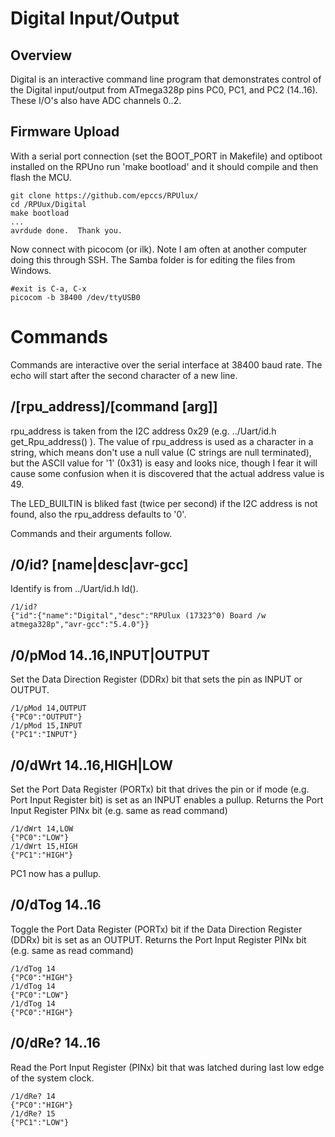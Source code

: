 # Digital Input/Output

## Overview

Digital is an interactive command line program that demonstrates control of the Digital input/output from ATmega328p pins PC0, PC1, and PC2 (14..16). These I/O's also have ADC channels 0..2.

## Firmware Upload

With a serial port connection (set the BOOT_PORT in Makefile) and optiboot installed on the RPUno run 'make bootload' and it should compile and then flash the MCU.

``` 
git clone https://github.com/epccs/RPUlux/
cd /RPUux/Digital
make bootload
...
avrdude done.  Thank you.
``` 

Now connect with picocom (or ilk). Note I am often at another computer doing this through SSH. The Samba folder is for editing the files from Windows.

``` 
#exit is C-a, C-x
picocom -b 38400 /dev/ttyUSB0
``` 


# Commands

Commands are interactive over the serial interface at 38400 baud rate. The echo will start after the second character of a new line. 


## /[rpu_address]/[command [arg]]

rpu_address is taken from the I2C address 0x29 (e.g. ../Uart/id.h get_Rpu_address() ). The value of rpu_address is used as a character in a string, which means don't use a null value (C strings are null terminated), but the ASCII value for '1' (0x31) is easy and looks nice, though I fear it will cause some confusion when it is discovered that the actual address value is 49.

The LED_BUILTIN is bliked fast (twice per second) if the I2C address is not found, also the rpu_address defaults to '0'. 

Commands and their arguments follow.


## /0/id? [name|desc|avr-gcc]

Identify is from ../Uart/id.h Id().

``` 
/1/id?
{"id":{"name":"Digital","desc":"RPUlux (17323^0) Board /w atmega328p","avr-gcc":"5.4.0"}}
```

##  /0/pMod 14..16,INPUT|OUTPUT    

Set the Data Direction Register (DDRx) bit that sets the pin as INPUT or OUTPUT.

``` 
/1/pMod 14,OUTPUT
{"PC0":"OUTPUT"}
/1/pMod 15,INPUT
{"PC1":"INPUT"}
```


##  /0/dWrt 14..16,HIGH|LOW    

Set the Port Data Register (PORTx) bit that drives the pin or if mode (e.g. Port Input Register bit) is set as an INPUT enables a pullup. Returns the Port Input Register PINx bit (e.g. same as read command)

```
/1/dWrt 14,LOW
{"PC0":"LOW"}
/1/dWrt 15,HIGH
{"PC1":"HIGH"}
```

PC1 now has a pullup.


##  /0/dTog 14..16 

Toggle the Port Data Register (PORTx) bit if the Data Direction Register (DDRx) bit is set as an OUTPUT. Returns the Port Input Register PINx bit (e.g. same as read command)

``` 
/1/dTog 14
{"PC0":"HIGH"}
/1/dTog 14
{"PC0":"LOW"}
/1/dTog 14
{"PC0":"HIGH"}
```


##  /0/dRe? 14..16

Read the Port Input Register (PINx) bit that was latched during last low edge of the system clock.

``` 
/1/dRe? 14
{"PC0":"HIGH"}
/1/dRe? 15
{"PC1":"LOW"}
```

